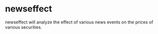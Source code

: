 # newseffect
newseffect will analyze the effect of various news events on the prices of various securities.
